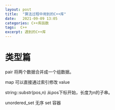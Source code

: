 ```yaml
---
layout: post
title:  "算法过程中用到的C++库"
date:   2021-09-09 13:05
categories: C++库函数
tags:  C++
excerpt: 遇到的C++库
---
```





# 类型篇
pair 将两个数据合并成一个组数据。

map 可以直接通过索引修改 value 

string::substr(pos,n) 从pos下标开始，长度为n的子串。

unordered_set 无序 set 容器